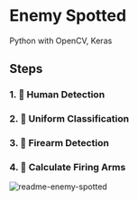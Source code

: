 # Enemy Spotted
Python with OpenCV, Keras

## Steps
### 1. :runner: Human Detection

### 2. :shirt: Uniform Classification

### 3. :gun: Firearm Detection

### 4. :triangular_ruler: Calculate Firing Arms

![readme-enemy-spotted](https://user-images.githubusercontent.com/20737479/105256590-5fdff900-5bc9-11eb-8599-a1ea2338b542.JPG)
